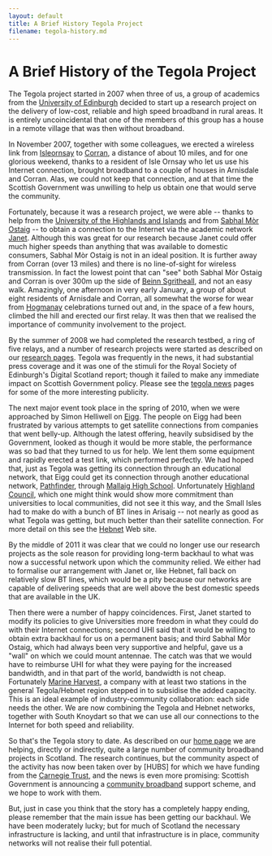 ```yaml
---
layout: default
title: A Brief History Tegola Project
filename: tegola-history.md
---
```


A Brief History of the Tegola Project
=====================================

The Tegola project started in 2007 when three of us, a group of academics from the
[University of Edinburgh] decided to start up a research project on the
delivery of low-cost, reliable and high speed broadband in rural areas.  It is
entirely uncoincidental that one of the members of this group has a
house in a remote village that was then without broadband.

In November 2007, together with some colleagues, we erected a wireless
link from [Isleornsay] to [Corran], a distance of about 10 miles, and for
one glorious weekend, thanks to a resident of Isle Ornsay who let us
use his Internet connection, brought broadband to a couple of houses
in Arnisdale and Corran.  Alas, we could not keep that connection, and
at that time the Scottish Government was unwilling to help us obtain
one that would serve the community.

Fortunately, because it was a research project, we were able -- thanks
to help from the [University of the Highlands and Islands] and from 
[Sabhal Mòr Ostaig] -- to obtain a connection to the
Internet via the academic network [Janet].  Although this was great
for our research because Janet could offer much higher speeds than
anything that was available to domestic consumers, Sabhal Mòr Ostaig
is not in an ideal position.  It is further away from Corran (over 13
miles) and there is no line-of-sight for wireless transmission.  In
fact the lowest point that can "see" both Sabhal Mòr Ostaig and Corran
is over 300m up the side of [Beinn Sgritheall], and not an easy walk.
Amazingly, one afternoon in very early January, a group of about eight
residents of Arnisdale and Corran, all somewhat the worse for wear
from [Hogmanay] celebrations turned out and, in the space of a few hours,
climbed the hill and erected our first relay.  It was then that we
realised the importance of community involvement to the project.

By the summer of 2008 we had completed the research testbed, a ring of
five relays, and a number of research projects were started as
described on our [research pages].  Tegola was frequently in the
news, it had substantial press coverage and it was one of the stimuli
for the Royal Society of Edinburgh's Digital Scotland report;  though
it failed to make any immediate impact on Scottish Government
policy. Please see the [tegola news] pages for some of the more
interesting publicity.


The next major event took place  in the spring of 2010, 
when we were approached by Simon
Helliwell on [Eigg]. The people on Eigg had been frustrated by various
attempts to get satellite connections from companies that went
belly-up.  Although the latest offering,  heavily
subsidised  by the Government, looked as though it would be more
stable, the performance was so bad that they turned to us for help. 
We lent them some equipment and rapidly erected a test link, which
performed perfectly. We had hoped that, just as Tegola was
getting its connection through an educational network, that Eigg could
get its connection through another educational network, [Pathfinder],
through [Mallaig High School].
Unfortunately [Highland Council], which one might think would show more
commitment than universities to local communities, did
not see it this way, and the Small Isles had to make do with a bunch of BT lines
in Arisaig -- not nearly as good as what Tegola was getting, but much
better than their satellite connection.  For more detail on this see
the [Hebnet] Web site.


By the middle of 2011 it was clear that we could  no longer use our
research
projects as the sole reason for providing long-term backhaul to what was now a
successful network upon which the community relied.  We either had to formalise our
arrangement with Janet or, like Hebnet, fall back on relatively slow
BT lines, which would be a pity because our networks are capable of
delivering speeds that are well above the best domestic speeds that
are available in the UK.

Then there were a number of happy coincidences.  First, Janet
started to modify its policies to give Universities more freedom in what
they could do with their Internet connections;  second UHI said that it
would be willing to obtain extra backhaul for us on a permanent basis;
and third Sabhal Mòr Ostaig, which had always been very supportive and
helpful,
gave us a "wall" on which we could mount antennae. The catch was that
we would have to reimburse UHI for what they were paying for the
increased bandwidth, and in that part of the world, bandwidth is not
cheap.  Fortunately [Marine Harvest], a company with at least two
stations in the general Tegola/Hebnet region stepped in to subsidise
the added capacity.  This is an ideal example of industry-community
collaboration: each side needs the other. We are now combining the
Tegola and Hebnet networks, together with South Knoydart so that we
can use all our connections to the Internet for both speed and
reliability. 

So that's the Tegola story to date. As described on our [home page] we
are helping, directly or indirectly, quite a large number of community
broadband projects in Scotland. The research continues, but the
community aspect of the activity has now been taken over by [HUBS] for
which we have funding from the [Carnegie Trust], and the news is even
more promising:  Scottish Government is announcing a [community
broadband] support scheme, and we hope to work with them.

But, just in case you think that the story has a completely happy
ending, please remember that the main issue has been  getting our
backhaul.  We have been moderately lucky; but for much of Scotland the
necessary infrastructure is lacking, and until that infrastructure is in place,
community networks will not realise their full potential.


[Corran]:http://en.wikipedia.org/wiki/Corran,_Loch_Hourn
[Isleornsay]:http://en.wikipedia.org/wiki/Isleornsay
[Sabhal Mòr Ostaig]:http://www.smo.uhi.ac.uk/index_gd.html
[University of Edinburgh]:http://www.ed.ac.uk
[University of the Highlands and Islands]:http://www.uhi.ac.uk
[JANET]:https://www.ja.net/
[Beinn Sgritheall]:http://en.wikipedia.org/wiki/Beinn_Sgritheall
[Hogmanay]:http://en.wikipedia.org/wiki/Hogmanay
[tegola news]:/tegola-news/index.html
[Eigg]:http://en.wikipedia.org/wiki/Eigg
[research pages]:/research/index.html
[Pathfinder]: http://www.pathfindernorth.co.uk/
[Highland Council]:http://www.highland.gov.uk/
[Hebnet]: http://www.hebnet.co.uk/
[Mallaig High School]: http://www.mallaighigh.highland.sch.uk/
[Marine Harvest]: http://www.marineharvest.com/
[Carnegie Trust]: http://www.carnegie-trust.org/
[home page]: /index.html
[community broadband]: http://www.bbc.co.uk/news/uk-scotland-19193901
[research pages]: /tegola-research/index.html
